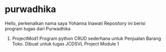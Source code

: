 # purwadhika
Hello, perkenalkan nama saya Yohanna Inawati
Repository ini berisi program tugas dari Purwadhika

1. ProjectMod1
      Program python CRUD sederhana untuk Penjualan Barang Toko.
      Dibuat untuk tugas JCDSVL Project Module 1
